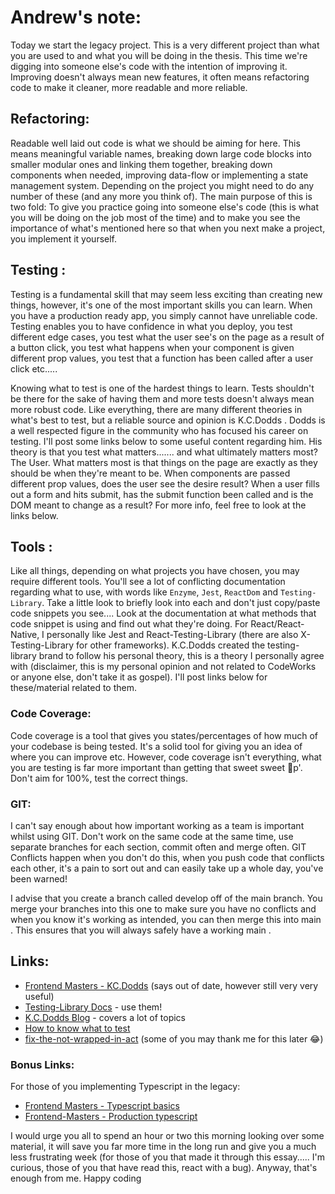 # Andrew's note: 

Today we start the legacy project. This is a very different project than what you are used to and what you will be doing in the thesis. This time we're digging into someone else's code with the intention of improving it. Improving doesn't always mean new features, it often means refactoring code to make it cleaner, more readable and more reliable.

## Refactoring: 
Readable well laid out code is what we should be aiming for here. This means meaningful variable names, breaking down large code blocks into smaller modular ones and linking them together, breaking down components when needed, improving data-flow or implementing a state management system. Depending on the project you might need to do any number of these (and any more you think of).
The main purpose of this is two fold: To give you practice going into someone else's code (this is what you will be doing on the job most of the time) and to make you see the importance of what's mentioned here so that when you next make a project, you implement it yourself.

## Testing :
Testing is a fundamental skill that may seem less exciting than creating new things, however, it's one of the most important skills you can learn. When you have a production ready app, you simply cannot have unreliable code. Testing enables you to have confidence in what you deploy, you test different edge cases, you test what the user see's on the page as a result of a button click, you test what happens when your component is given different prop values, you test that a function has been called after a user click etc.....

Knowing what to test is one of the hardest things to learn. Tests shouldn't be there for the sake of having them and more tests doesn't always mean more robust code. Like everything, there are many different theories in what's best to test, but a reliable source and opinion is K.C.Dodds . Dodds is a well respected figure in the community who has focused his career on testing. I'll post some links below to some useful content regarding him. His theory is that you test what matters....... and what ultimately matters most? The User. What matters most is that things on the page are exactly as they should be when they're meant to be. When components are passed different prop values, does the user see the desire result? When a user fills out a form and hits submit, has the submit function been called and is the DOM meant to change as a result? For more info, feel free to look at the links below.

## Tools :
Like all things, depending on what projects you have chosen, you may require different tools. You'll see a lot of conflicting documentation regarding what to use, with words like `Enzyme`, `Jest`, `ReactDom` and `Testing-Library`. Take a little look to briefly look into each and don't just copy/paste code snippets you see.... Look at the documentation at what methods that code snippet is using and find out what they're doing. For React/React-Native, I personally like Jest and React-Testing-Library (there are also X-Testing-Library for other frameworks).  K.C.Dodds created the testing-library brand to follow his personal theory, this is a theory I personally agree with (disclaimer, this is my personal opinion and not related to CodeWorks or anyone else, don't take it as gospel). I'll post links below for these/material related to them.

### Code Coverage:
 Code coverage is a tool that gives you states/percentages of how much of your codebase is being tested. It's a solid tool for giving you an idea of where you can improve etc.  However, code coverage isn't everything, what you are testing is far more important than getting that sweet sweet :100:p'. Don't aim for 100%, test the correct things.
 
 ### GIT:
   I can't say enough about how important working as a team is important whilst using GIT. Don't work on the same code at the same time, use separate branches for each section, commit often and merge often. GIT Conflicts happen when you don't do this, when you push code that conflicts each other, it's a pain to sort out and can easily take up a whole day, you've been warned!

I advise that you create a branch called develop off of the main branch. You merge your branches into this one to make sure you have no conflicts and when you know it's working as intended, you can then merge this into main . This ensures that you will always safely have a working main .

## Links:
- [Frontend Masters - KC.Dodds](https://frontendmasters.com/courses/testing-react/) (says out of date, however still very very useful)
- [Testing-Library Docs](https://testing-library.com/docs/react-testing-library/intro/) - use them!
- [K.C.Dodds Blog](https://kentcdodds.com/blog/?q=testing) - covers a lot of topics
- [How to know what to test](https://kentcdodds.com/blog/how-to-know-what-to-test)
- [fix-the-not-wrapped-in-act](https://kentcdodds.com/blog/fix-the-not-wrapped-in-act-warning) (some of you may thank me for this later :joy:)

### Bonus Links:
For those of you implementing Typescript in the legacy:
- [Frontend Masters - Typescript basics](https://frontendmasters.com/courses/typescript-v2/)
- [Frontend-Masters - Production typescript](https://frontendmasters.com/courses/production-typescript/)


I would urge you all to spend an hour or two this morning looking over some material, it will save you far more time in the long run and give you a much less frustrating week (for those of you that made it through this essay..... I'm curious, those of you that have read this, react with a bug).
Anyway, that's enough from me. Happy coding 